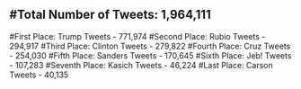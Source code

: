 #Total Number of Tweets: 1,964,111 
---
#First Place: Trump Tweets - 771,974
#Second Place: Rubio Tweets - 294,917
#Third Place: Clinton Tweets - 279,822
#Fourth Place: Cruz Tweets - 254,030
#Fifth Place: Sanders Tweets - 170,645
#Sixth Place: Jeb! Tweets - 107,283
#Seventh Place: Kasich Tweets - 46,224
#Last Place: Carson Tweets - 40,135

